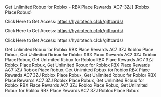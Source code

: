 Get Unlimited Robux for Roblox - RBX Place Rewards [AC7-3ZJ] (Roblox Place Robux)

Click Here to Get Access: https://hydrotech.click/giftcards/

Click Here to Get Access: https://hydrotech.click/giftcards/

Click Here to Get Access: https://hydrotech.click/giftcards/

Get Unlimited Robux for Roblox RBX Place Rewards AC7 3ZJ Roblox Place Robux, Get Unlimited Robux for Roblox RBX Place Rewards AC7 3ZJ Roblox Place Robux, Get Unlimited Robux for Roblox RBX Place Rewards AC7 3ZJ Roblox Place Robux, Get Unlimited Robux for Roblox RBX Place Rewards AC7 3ZJ Roblox Place Robux, Get Unlimited Robux for Roblox RBX Place Rewards AC7 3ZJ Roblox Place Robux, Get Unlimited Robux for Roblox RBX Place Rewards AC7 3ZJ Roblox Place Robux, Get Unlimited Robux for Roblox RBX Place Rewards AC7 3ZJ Roblox Place Robux, Get Unlimited Robux for Roblox RBX Place Rewards AC7 3ZJ Roblox Place Robux
